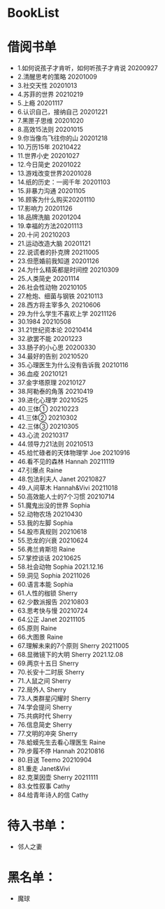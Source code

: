 # BookList
# 借阅书单

- 1.如何说孩子才肯听，如何听孩子才肯说 20200927
- 2.清醒思考的策略 20201009
- 3.社交天性 20201013
- 4.苏菲的世界 20210219
- 5.上瘾 20201117
- 6.认识自己，接纳自己 20201221
- 7.黑匣子思维 20201020
- 8.高效15法则 20201015
- 9.你当像鸟飞往你的山 20201218
- 10.万历15年 20210422
- 11.世界小史 20201027
- 12.今日简史 20201022
- 13.游戏改变世界20201028
- 14.纸的历史：一阅千年 20201103
- 15.非暴力沟通 20201105
- 16.顾客为什么购买20201110
- 17.影响力 20201126
- 18.品牌洗脑 20201204
- 19.幸福的方法20201113
- 20.十问 20210203
- 21.运动改造大脑 20201121
- 22.说谎者的扑克牌 20211005
- 23.但愿婚前我知道 20201126
- 24.为什么精英都是时间控 20210309
- 25.人类简史 20201114
- 26.社会性动物 20210105
- 27.枪炮、细菌与钢铁 20210113
- 28.西方将主宰多久 20210606
- 29.为什么学生不喜欢上学 20211126
- 30.1984 20210508
- 31.21世纪资本论 20210414
- 32.欲罢不能 20201223
- 33.肠子的小心思 20200330
- 34.最好的告别 20210520
- 35.心理医生为什么没有告诉我 20210116
- 36.血疫 20210121
- 37.金字塔原理 20210127
- 38.阿勒泰的角落 20210419
- 39.进化心理学 20210525
- 40.三体① 20210223
- 41.三体② 20210302
- 42.三体③ 20210305
- 43.心流 20210317
- 44.领导力21法则 20210513
- 45.给忙碌者的天体物理学 Joe 20210916
- 46.看不见的森林 Hannah 20211119
- 47.引爆点 Raine
- 48.包法利夫人 Janet 20210827
- 49.人间草木 Hannah&Vivi 20211018
- 50.高效能人士的7个习惯 20210714
- 51.魔鬼出没的世界 Sophia
- 52.动物农场 20210430
- 53.我的左脚 Sophia
- 54.股市真规则 20210618
- 55.恐龙的兴衰 20210624
- 56.弗兰肯斯坦 Raine
- 57.掌控谈话 20210625
- 58.社会动物 Sophia 2021.12.16
- 59.洞见 Sophia 20211026
- 60.语言本能 Sophia
- 61.人性的枷锁 Sherry
- 62.少数派报告 20210803
- 63.思考快与慢 20210724
- 64.公正 Janet 20211105
- 65.原则 Raine
- 66.大图景 Raine
- 67.理解未来的7个原则 Sherry 20211005
- 68.显微镜下的大明 Sherry 2021.12.08
- 69.两京十五日 Sherry
- 70.长安十二时辰 Sherry
- 71.人鼠之间 Sherry
- 72.局外人 Sherry
- 73.人类群星闪耀时 Sherry
- 74.学会提问 Sherry
- 75.共病时代 Sherry
- 76.信息简史 Sherry
- 77.文明的冲突 Sherry
- 78.蛤蟆先生去看心理医生 Raine
- 79.步履不停 Hannah  20210816
- 80.目送 Teemo 20210904
- 81.重走 Janet&Vivi
- 82.克莱因壶 Sherry 20211111
- 83.女性叙事 Cathy 
- 84.给青年诗人的信 Cathy



# 待入书单：
- 邻人之妻


# 黑名单：
- 魔球
